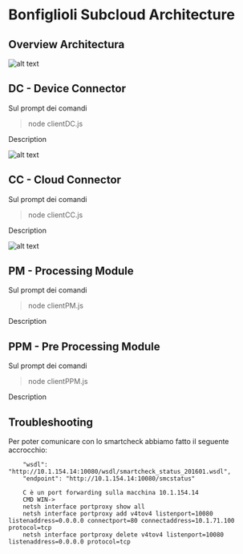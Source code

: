 # Bonfiglioli Subcloud Architecture

## Overview Architectura

![alt text](https://docs.google.com/drawings/d/e/2PACX-1vQ0Qn7BvfTDqJ3c5C8YOYmsHF8IyaQTgqbfN5o2oFOh3zPiyw3fFnF_MbFTMqvixYzSY7pwRMAKjKd3/pub?w=2206&h=1050)

## DC - Device Connector

Sul prompt dei comandi
> node clientDC.js

Description

![alt text](https://docs.google.com/drawings/d/e/2PACX-1vSTmCNTaDG9r2Ino_DPz-kUvAsiAeHW5HFQ61j130s0_5MjB11Fyz-oVXYmWDMvkD51YfjkvGpLKuET/pub?w=1267&h=529)


## CC - Cloud Connector

Sul prompt dei comandi
> node clientCC.js

Description

![alt text](https://docs.google.com/drawings/d/e/2PACX-1vTwzFbAK49nMjgewkmBBpXerGZ4-Vy8E6dtOK0jV_XSbPof2XLC6sKkFDY4Ae7AEOMJZWERINFhtg2e/pub?w=1266&h=577)

## PM - Processing Module

Sul prompt dei comandi
> node clientPM.js

Description


## PPM - Pre Processing Module

Sul prompt dei comandi
> node clientPPM.js

Description



## Troubleshooting

Per poter comunicare con lo smartcheck abbiamo fatto il seguente accrocchio:

        "wsdl": "http://10.1.154.14:10080/wsdl/smartcheck_status_201601.wsdl",
        "endpoint": "http://10.1.154.14:10080/smcstatus"

        C è un port forwarding sulla macchina 10.1.154.14
        CMD WIN->
        netsh interface portproxy show all
        netsh interface portproxy add v4tov4 listenport=10080 listenaddress=0.0.0.0 connectport=80 connectaddress=10.1.71.100 protocol=tcp
        netsh interface portproxy delete v4tov4 listenport=10080 listenaddress=0.0.0.0 protocol=tcp 


